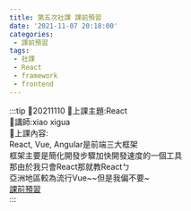 ```yaml
---
title: 第五次社課 課前預習
date: '2021-11-07 20:18:00'
categories:
 - 課前預習
tags:
 - 社課
 - React
 - framework
 - frontend
---
```


:::tip
🍉20211110
🍉上課主題:React  
🍉講師:xiao xigua  
🍉上課內容:  
React, Vue, Angular是前端三大框架  
框架主要是簡化開發步驟加快開發速度的一個工具  
那由於我只會React那就教Reactㄅ  
亞洲地區較為流行Vue~~但是我偏不要~  
[課前預習](https://hackmd.io/@young-tw/BkHnkCuIF)  
:::